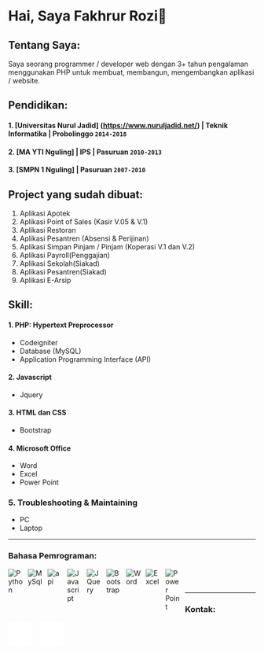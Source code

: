 # Hai, Saya Fakhrur Rozi👋

## Tentang Saya:
Saya seorang programmer / developer web dengan 3+ tahun pengalaman menggunakan PHP untuk membuat, membangun, mengembangkan aplikasi / website.

## Pendidikan:

#### 1. [Universitas Nurul Jadid] (https://www.nuruljadid.net/) | Teknik Informatika | Probolinggo `2014-2018`
#### 2. [MA YTI Nguling] | IPS | Pasuruan `2010-2013`
#### 3. [SMPN 1 Nguling] | Pasuruan `2007-2010`

## Project yang sudah dibuat:

1. Aplikasi Apotek
2. Aplikasi Point of Sales (Kasir V.05 & V.1)
3. Aplikasi Restoran
4. Aplikasi Pesantren (Absensi & Perijinan)
5. Aplikasi Simpan Pinjam / Pinjam (Koperasi V.1 dan V.2)
6. Aplikasi Payroll(Penggajian)
7. Aplikasi Sekolah(Siakad)
8. Aplikasi Pesantren(Siakad)
9. Aplikasi E-Arsip

## Skill:
#### 1. PHP: Hypertext Preprocessor
   - Codeigniter
   - Database (MySQL)
   - Application Programming Interface (API)
#### 2. Javascript
   - Jquery
#### 3. HTML dan CSS
   - Bootstrap
#### 4. Microsoft Office
   - Word
   - Excel
   - Power Point
### 5. Troubleshooting & Maintaining
   - PC
   - Laptop
---

### Bahasa Pemrograman:

[<img align="left" alt="Python" width="30px" src="https://cdn.icon-icons.com/icons2/2415/PNG/512/codeigniter_plain_wordmark_logo_icon_146592.png" style="padding-right:10px;" />][codeigniter]
[<img align="left" alt="MySql" width="30px" src="https://cdn.jsdelivr.net/gh/devicons/devicon/icons/mysql/mysql-original.svg" style="padding-right:10px;" />][mysql]
[<img align="left" alt="api" width="30px" src="https://cdn-icons-png.flaticon.com/512/1493/1493169.png" style="padding-right:10px;" />][api]
[<img align="left" alt="Javascript" width="30px" src="https://seeklogo.com/images/J/javascript-logo-8892AEFCAC-seeklogo.com.png" style="padding-right:10px;" />][javascript]
[<img align="left" alt="JQuery" width="30px" src="https://logodix.com/logo/941120.png" style="padding-right:10px;" />][jquery]
[<img align="left" alt="Bootstrap" width="30px" src="https://www.pinclipart.com/picdir/big/35-353932_bootstrap-bootstrap-4-logo-png-clipart.png" style="padding-right:10px;" />][bootstrap]
[<img align="left" alt="Word" width="30px" src="https://logodownload.org/wp-content/uploads/2018/10/word-logo-0.png" style="padding-right:10px;" />][microsoft]
[<img align="left" alt="Excel" width="30px" src="https://logodownload.org/wp-content/uploads/2020/04/excel-logo-0.png" style="padding-right:10px;" />][microsoft]
[<img align="left" alt="Power Point" width="30px" src="https://cdn.iconscout.com/icon/free/png-512/powerpoint-1411853-1194342.png" style="padding-right:10px;" />][microsoft]

<br />
<br />

---
### Kontak:

[![website](./img/github-dark.svg)](https://github.com/farozy)
&nbsp;&nbsp;
[![website](./img/instagram-dark.svg)](https://www.instagram.com/fa_rozyie/)

[codeigniter]: https://codeigniter.com/
[mysql]: https://www.mysql.com/
[api]: https://aws.amazon.com/id/what-is/api/
[javascript]: https://www.javascript.com/
[jquery]: https://jquery.com/
[bootstrap]: https://getbootstrap.com/
[microsoft]: https://www.microsoft.com/id-id
